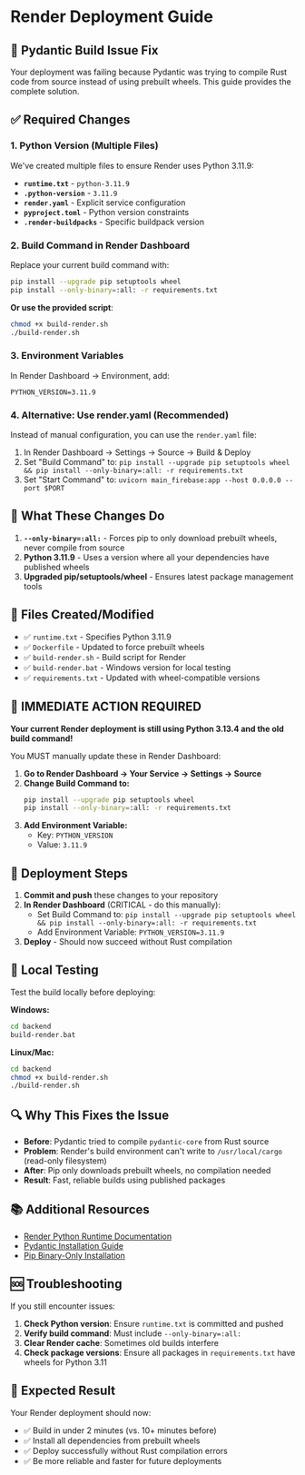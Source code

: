 # Render Deployment Guide

## 🚨 Pydantic Build Issue Fix

Your deployment was failing because Pydantic was trying to compile Rust code from source instead of using prebuilt wheels. This guide provides the complete solution.

## ✅ Required Changes

### 1. Python Version (Multiple Files)
We've created multiple files to ensure Render uses Python 3.11.9:

- **`runtime.txt`** - `python-3.11.9`
- **`.python-version`** - `3.11.9`
- **`render.yaml`** - Explicit service configuration
- **`pyproject.toml`** - Python version constraints
- **`.render-buildpacks`** - Specific buildpack version

### 2. Build Command in Render Dashboard
Replace your current build command with:

```bash
pip install --upgrade pip setuptools wheel
pip install --only-binary=:all: -r requirements.txt
```

**Or use the provided script**:
```bash
chmod +x build-render.sh
./build-render.sh
```

### 3. Environment Variables
In Render Dashboard → Environment, add:
```
PYTHON_VERSION=3.11.9
```

### 4. Alternative: Use render.yaml (Recommended)
Instead of manual configuration, you can use the `render.yaml` file:
1. In Render Dashboard → Settings → Source → Build & Deploy
2. Set "Build Command" to: `pip install --upgrade pip setuptools wheel && pip install --only-binary=:all: -r requirements.txt`
3. Set "Start Command" to: `uvicorn main_firebase:app --host 0.0.0.0 --port $PORT`

## 🔧 What These Changes Do

1. **`--only-binary=:all:`** - Forces pip to only download prebuilt wheels, never compile from source
2. **Python 3.11.9** - Uses a version where all your dependencies have published wheels
3. **Upgraded pip/setuptools/wheel** - Ensures latest package management tools

## 📁 Files Created/Modified

- ✅ `runtime.txt` - Specifies Python 3.11.9
- ✅ `Dockerfile` - Updated to force prebuilt wheels
- ✅ `build-render.sh` - Build script for Render
- ✅ `build-render.bat` - Windows version for local testing
- ✅ `requirements.txt` - Updated with wheel-compatible versions

## 🚨 IMMEDIATE ACTION REQUIRED

**Your current Render deployment is still using Python 3.13.4 and the old build command!**

You MUST manually update these in Render Dashboard:

1. **Go to Render Dashboard → Your Service → Settings → Source**
2. **Change Build Command to:**
   ```bash
   pip install --upgrade pip setuptools wheel
   pip install --only-binary=:all: -r requirements.txt
   ```
3. **Add Environment Variable:**
   - Key: `PYTHON_VERSION`
   - Value: `3.11.9`

## 🚀 Deployment Steps

1. **Commit and push** these changes to your repository
2. **In Render Dashboard** (CRITICAL - do this manually):
   - Set Build Command to: `pip install --upgrade pip setuptools wheel && pip install --only-binary=:all: -r requirements.txt`
   - Add Environment Variable: `PYTHON_VERSION=3.11.9`
3. **Deploy** - Should now succeed without Rust compilation

## 🧪 Local Testing

Test the build locally before deploying:

**Windows:**
```cmd
cd backend
build-render.bat
```

**Linux/Mac:**
```bash
cd backend
chmod +x build-render.sh
./build-render.sh
```

## 🔍 Why This Fixes the Issue

- **Before**: Pydantic tried to compile `pydantic-core` from Rust source
- **Problem**: Render's build environment can't write to `/usr/local/cargo` (read-only filesystem)
- **After**: Pip only downloads prebuilt wheels, no compilation needed
- **Result**: Fast, reliable builds using published packages

## 📚 Additional Resources

- [Render Python Runtime Documentation](https://render.com/docs/python-versions)
- [Pydantic Installation Guide](https://docs.pydantic.dev/latest/installation/)
- [Pip Binary-Only Installation](https://pip.pypa.io/en/stable/cli/pip_install/#install-only-binary-all-none)

## 🆘 Troubleshooting

If you still encounter issues:

1. **Check Python version**: Ensure `runtime.txt` is committed and pushed
2. **Verify build command**: Must include `--only-binary=:all:`
3. **Clear Render cache**: Sometimes old builds interfere
4. **Check package versions**: Ensure all packages in `requirements.txt` have wheels for Python 3.11

## 🎯 Expected Result

Your Render deployment should now:
- ✅ Build in under 2 minutes (vs. 10+ minutes before)
- ✅ Install all dependencies from prebuilt wheels
- ✅ Deploy successfully without Rust compilation errors
- ✅ Be more reliable and faster for future deployments
